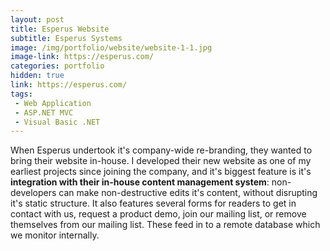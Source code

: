 ```yaml
---
layout: post
title: Esperus Website
subtitle: Esperus Systems
image: /img/portfolio/website/website-1-1.jpg
image-link: https://esperus.com/
categories: portfolio
hidden: true
link: https://esperus.com/
tags:
 - Web Application
 - ASP.NET MVC
 - Visual Basic .NET
---
```


When Esperus undertook it's company-wide re-branding, they wanted to bring their website in-house. I developed their new website as one of my earliest projects since joining the company, and it's biggest feature is it's **integration with their in-house content management system**: non-developers can make non-destructive edits it's content, without disrupting it's static structure. It also features several forms for readers to get in contact with us, request a product demo, join our mailing list, or remove themselves from our mailing list. These feed in to a remote database which we monitor internally.